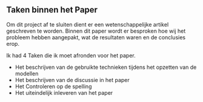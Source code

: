 ## Taken binnen het Paper

Om dit project af te sluiten dient er een wetenschappelijke artikel geschreven te worden. Binnen dit paper wordt er besproken hoe wij het probleem hebben aangepakt, wat de resultaten waren en de conclusies erop.

Ik had 4 Taken die ik moet afronden voor het paper.

* Het beschrijven van de gebruikte technieken tijdens het opzetten van de modellen 
* Het beschrijven van de discussie  in het paper
* Het Controleren op de spelling
* Het uiteindelijk inleveren van het paper
